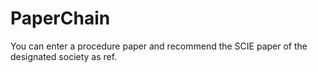 # PaperChain
You can enter a procedure paper and recommend the SCIE paper of the designated society as ref.
